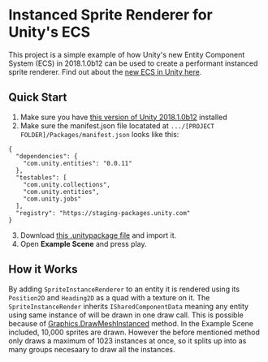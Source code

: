# Instanced Sprite Renderer for Unity's ECS

This project is a simple example of how Unity's new Entity Component System (ECS) in 2018.1.0b12 can be used to create a performant instanced sprite renderer. Find out about the [new ECS in Unity here](https://github.com/Unity-Technologies/EntityComponentSystemSamples).

## Quick Start
1. Make sure you have [this version of Unity 2018.1.0b12](https://beta.unity3d.com/download/ed1bf90b40e6/public_download.html) installed
2. Make sure the manifest.json file locatated at `.../[PROJECT FOLDER]/Packages/manifest.json` looks like this:
```
{
  "dependencies": {
    "com.unity.entities": "0.0.11"
  },
  "testables": [
    "com.unity.collections",
    "com.unity.entities",
    "com.unity.jobs"
  ],
  "registry": "https://staging-packages.unity.com"
}
```
3. Download [this .unitypackage file](https://github.com/toinfiniityandbeyond/ecs-instanced-sprite-renderer/releases/download/0.1/ECS.Instanced.Sprite.Renderer.unitypackage) and import it.
4. Open **Example Scene** and press play.

## How it Works
By adding `SpriteInstanceRenderer` to an entity it is rendered using its `Position2D` and `Heading2D` as a quad with a texture on it.  The `SpriteInstanceRender` inherits `ISharedComponentData` meaning any entity using same instance of will be drawn in one draw call. This is possible because of [Graphics.DrawMeshInstanced](https://docs.unity3d.com/ScriptReference/Graphics.DrawMeshInstanced.html) method. In the Example Scene included, 10,000 sprites are drawn. However the before mentioned method only draws a maximum of 1023 instances at once, so it splits up into as many groups necesaary to draw all the instances.
